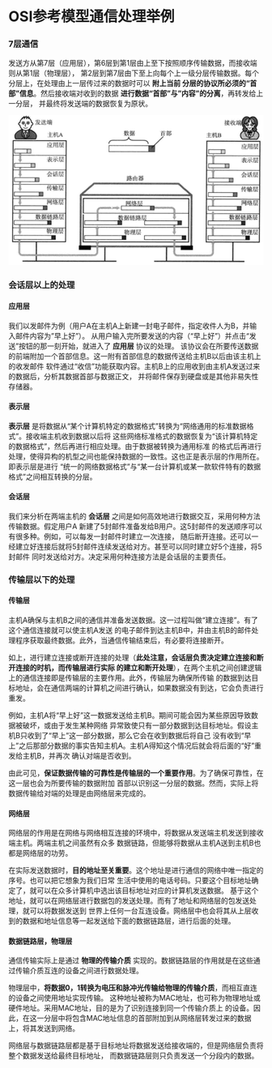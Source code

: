 OSI参考模型通信处理举例
===============================================

### 7层通信
发送方从第7层（应用层），第6层到第1层由上至下按照顺序传输数据，而接收端则从第1层（物理层），
第2层到第7层由下至上向每个上一级分层传输数据。每个分层上，在处理由上一层传过来的数据时可以 **附上当前
分层的协议所必须的“首部”信息**。然后接收端对收到的数据 **进行数据“首部”与”内容”的分离**，再转发给上一分层，
并最终将发送端的数据恢复为原状。

![7层通信](img/7层通信.png)

### 会话层以上的处理
#### 应用层
我们以发邮件为例（用户A在主机A上新建一封电子邮件，指定收件人为B，并输入邮件内容为”早上好”）。
从用户输入完所要发送的内容（“早上好”）并点击“发送”按钮的那一刻开始，就进入了 **应用层** 协议的处理。
该协议会在所要传送数据的前端附加一个首部信息。这一附有首部信息的数据传送给主机B以后由该主机上的收发邮件
软件通过“收信”功能获取内容。主机B上的应用收到由主机A发送过来的数据后，分析其数据首部与数据正文，
并将邮件保存到硬盘或是其他非易失性存储器。
#### 表示层
**表示层** 是将数据从“某个计算机特定的数据格式”转换为“网络通用的标准数据格式”。接收端主机收到数据以后将
这些网络标准格式的数据恢复为“该计算机特定的数据格式”，然后再进行相应处理。由于数据被转换为通用标准
的格式后再进行处理，使得异构的机型之间也能保持数据的一致性。这也正是表示层的作用所在。即表示层是进行
“统一的网络数据格式”与“某一台计算机或某一款软件特有的数据格式”之间相互转换的分层。
#### 会话层
我们来分析在两端主机的 **会话层** 之间是如何高效地进行数据交互，采用何种方法传输数据。假定用户A
新建了5封邮件准备发给B用户。这5封邮件的发送顺序可以有很多种。例如，可以每发一封邮件时建立一次连接，
随后断开连接。还可以一经建立好连接后就将5封邮件连续发送给对方。甚至可以同时建立好5个连接，将5封邮件
同时发送给对方。决定采用何种连接方法是会话层的主要责任。

### 传输层以下的处理
#### 传输层
主机A确保与主机B之间的通信并准备发送数据。这一过程叫做“建立连接”。有了这个通信连接就可以使主机A发送
的电子邮件到达主机B中，并由主机B的邮件处理程序获取最终数据。此外，当通信传输结束后，有必要将连接断开。

如上，进行建立连接或断开连接的处理（**此处注意，会话层负责决定建立连接和断开连接的时机，而传输层进行实际
的建立和断开处理**），在两个主机之间创建逻辑上的通信连接即是传输层的主要作用。此外，传输层为确保所传输
的数据到达目标地址，会在通信两端的计算机之间进行确认，如果数据没有到达，它会负责进行重发。

例如，主机A将“早上好”这一数据发送给主机B。期间可能会因为某些原因导致数据被破坏，或由于发生某种网络
异常致使只有一部分数据到达目标地址。假设主机B只收到了“早上”这一部分数据，那么它会在收到数据后将自己
没有收到“早上”之后那部分数据的事实告知主机A。主机A得知这个情况后就会将后面的“好”重发给主机B，并再次
确认对端是否收到。

由此可见，**保证数据传输的可靠性是传输层的一个重要作用**。为了确保可靠性，在这一层也会为所要传输的数据附加
首部以识别这一分层的数据。然而，实际上将数据传输给对端的处理是由网络层来完成的。
#### 网络层
网络层的作用是在网络与网络相互连接的环境中，将数据从发送端主机发送到接收端主机。两端主机之间虽然有众多
数据链路，但能够将数据从主机A送到主机B也都是网络层的功劳。

在实际发送数据时，**目的地址至关重要**。这个地址是进行通信的网络中唯一指定的序号。也可以把它想象为我们日常
生活中使用的电话号码。只要这个目标地址确定了，就可以在众多计算机中选出该目标地址对应的计算机发送数据。
基于这个地址，就可以在网络层进行数据包的发送处理。而有了地址和网络层的包发送处理，就可以将数据发送到
世界上任何一台互连设备。网络层中也会将其从上层收到的数据和地址信息等一起发送给下面的数据链路层，进行后面的处理。
#### 数据链路层，物理层
通信传输实际上是通过 **物理的传输介质** 实现的。数据链路层的作用就是在这些通过传输介质互连的设备之间进行数据处理。

物理层中，**将数据0，1转换为电压和脉冲光传输给物理的传输介质**，而相互直连的设备之间使用地址实现传输。
这种地址被称为MAC地址，也可称为物理地址或硬件地址。采用MAC地址，目的是为了识别连接到同一个传输介质上
的设备。因此，在这一分层中将包含MAC地址信息的首部附加到从网络层转发过来的数据上，将其发送到网络。

网络层与数据链路层都是基于目标地址将数据发送给接收端的，但是网络层负责将整个数据发送给最终目标地址，
而数据链路层则只负责发送一个分段内的数据。
